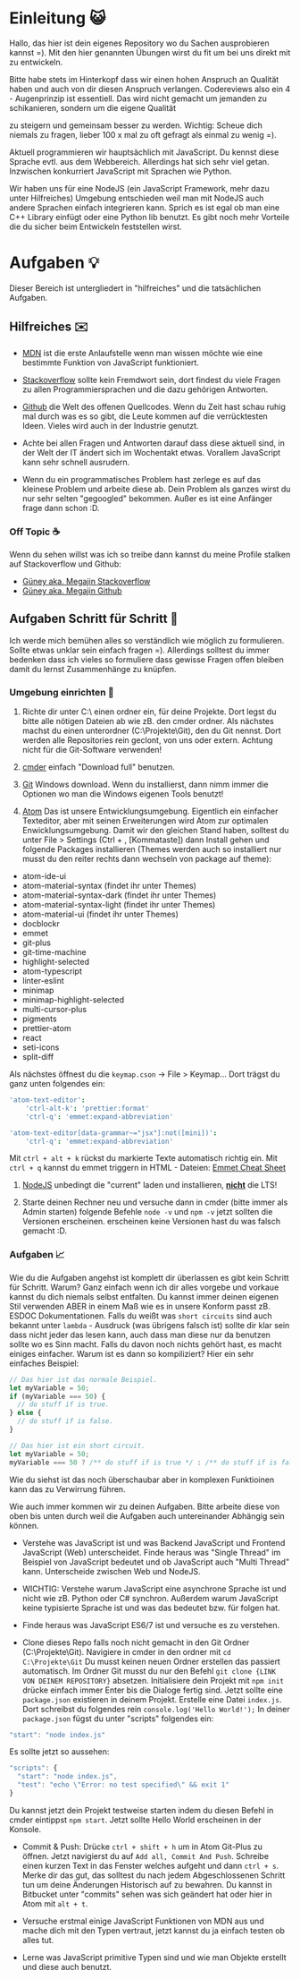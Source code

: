 # Einleitung :smiley_cat:

Hallo, das hier ist dein eigenes Repository wo du Sachen ausprobieren kannst =).
Mit den hier genannten Übungen wirst du fit um bei uns direkt mit zu entwickeln.

Bitte habe stets im Hinterkopf dass wir einen hohen Anspruch an Qualität haben und auch
von dir diesen Anspruch verlangen. Codereviews also ein 4 - Augenprinzip ist essentiell.
Das wird nicht gemacht um jemanden zu schikanieren, sondern um die eigene Qualität

zu steigern und gemeinsam besser zu werden.
Wichtig: Scheue dich niemals zu fragen, lieber 100 x mal zu oft gefragt als einmal zu wenig =).

Aktuell programmieren wir hauptsächlich mit JavaScript. Du kennst diese Sprache evtl.
aus dem Webbereich. Allerdings hat sich sehr viel getan. Inzwischen konkurriert
JavaScript mit Sprachen wie Python.

Wir haben uns für eine NodeJS (ein JavaScript Framework, mehr dazu unter Hilfreiches)
Umgebung entschieden weil man mit NodeJS auch andere Sprachen einfach integrieren kann.
Sprich es ist egal ob man eine C++ Library einfügt oder eine Python lib benutzt.
Es gibt noch mehr Vorteile die du sicher beim Entwickeln feststellen wirst.

# Aufgaben :bulb:

Dieser Bereich ist untergliedert in "hilfreiches" und die tatsächlichen Aufgaben.

## Hilfreiches :envelope:

- [MDN](https://developer.mozilla.org/de/docs/Web/JavaScript) ist die erste Anlaufstelle wenn man wissen möchte wie eine bestimmte
Funktion von JavaScript funktioniert.

- [Stackoverflow](https://stackoverflow.com/) sollte kein Fremdwort sein, dort findest du viele Fragen zu allen Programmiersprachen
und die dazu gehörigen Antworten.

- [Github](https://github.com/explore) die Welt des offenen Quellcodes. Wenn du Zeit hast schau ruhig mal durch was es so gibt,
die Leute kommen auf die verrücktesten Ideen. Vieles wird auch in der Industrie genutzt.

- Achte bei allen Fragen und Antworten darauf dass diese aktuell sind, in der Welt
der IT ändert sich im Wochentakt etwas. Vorallem JavaScript kann sehr schnell ausrudern.

- Wenn du ein programmatisches Problem hast zerlege es auf das kleinese Problem und arbeite diese ab.
Dein Problem als ganzes wirst du nur sehr selten "gegoogled" bekommen.
Außer es ist eine Anfänger frage dann schon :D.

### Off Topic :coffee:

Wenn du sehen willst was ich so treibe dann kannst du meine Profile stalken auf Stackoverflow und Github:

- [Güney aka. Megajin Stackoverflow](https://meta.stackoverflow.com/users/4457744/megajin)
- [Güney aka. Megajin Github](https://github.com/Megajin)


## Aufgaben Schritt für Schritt :memo:

Ich werde mich bemühen alles so verständlich wie möglich zu formulieren. Sollte etwas unklar sein einfach fragen =).
Allerdings solltest du immer bedenken dass ich vieles so formuliere dass gewisse Fragen offen bleiben damit du lernst Zusammenhänge zu knüpfen.


### Umgebung einrichten :telescope:

1. Richte dir unter C:\ einen ordner ein, für deine Projekte.
Dort legst du bitte alle nötigen Dateien ab wie zB. den cmder ordner.
Als nächstes machst du einen unterordner (C:\Projekte\Git), den du Git nennst. Dort werden alle
Repositories rein geclont, von uns oder extern. Achtung nicht für die Git-Software verwenden!

1. [cmder](http://cmder.net/) einfach "Download full" benutzen.

1. [Git](https://git-scm.com/) Windows download. Wenn du installierst, dann nimm immer
die Optionen wo man die Windows eigenen Tools benutzt!

1. [Atom](https://atom.io/) Das ist unsere Entwicklungsumgebung. Eigentlich ein einfacher Texteditor, aber mit seinen
Erweiterungen wird Atom zur optimalen Enwicklungsumgebung. Damit wir den gleichen Stand haben,
solltest du unter File > Settings (Ctrl + , [Kommataste]) dann Install gehen und folgende Packages installieren
(Themes werden auch so installiert nur musst du den reiter rechts dann wechseln von package auf theme):

- atom-ide-ui
- atom-material-syntax (findet ihr unter Themes)
- atom-material-syntax-dark (findet ihr unter Themes)
- atom-material-syntax-light (findet ihr unter Themes)
- atom-material-ui (findet ihr unter Themes)
- docblockr
- emmet
- git-plus
- git-time-machine
- highlight-selected
- atom-typescript
- linter-eslint
- minimap
- minimap-highlight-selected
- multi-cursor-plus
- pigments
- prettier-atom
- react
- seti-icons
- split-diff


Als nächstes öffnest du die `keymap.cson` -> File > Keymap...
Dort trägst du ganz unten folgendes ein:
```CoffeeScript
'atom-text-editor':
    'ctrl-alt-k': 'prettier:format'
    'ctrl-q': 'emmet:expand-abbreviation'

'atom-text-editor[data-grammar~="jsx"]:not([mini])':
    'ctrl-q': 'emmet:expand-abbreviation'
  ```


  Mit <code>ctrl + alt + k</code> rückst du markierte Texte automatisch richtig ein.
  Mit <code>ctrl + q</code> kannst du emmet triggern in HTML - Dateien:  [Emmet Cheat Sheet](https://docs.emmet.io/cheat-sheet/)

  1. [NodeJS](https://nodejs.org/en/) unbedingt die "current" laden und installieren, <b><u>nicht</b></u> die LTS!

  1. Starte deinen Rechner neu und versuche dann in cmder (bitte immer als Admin starten)
  folgende Befehle `node -v` und `npm -v` jetzt sollten die Versionen erscheinen.
  erscheinen keine Versionen hast du was falsch gemacht :D.

  ### Aufgaben :chart_with_upwards_trend:

  Wie du die Aufgaben angehst ist komplett dir überlassen es gibt kein Schritt für Schritt.
  Warum? Ganz einfach wenn ich dir alles vorgebe und vorkaue kannst du dich niemals selbst entfalten.
  Du kannst immer deinen eigenen Stil verwenden ABER in einem Maß wie es in unsere
  Konform passt zB. ESDOC Dokumentationen. Falls du weißt was `short circuits` sind
  auch bekannt unter `lambda` - Ausdruck (was übrigens falsch ist) sollte dir klar sein
  dass nicht jeder das lesen kann, auch dass man diese nur da benutzen sollte wo es Sinn macht.
  Falls du davon noch nichts gehört hast, es macht einiges einfacher. Warum ist es dann so kompiliziert? Hier ein sehr einfaches Beispiel:

  ```JavaScript
  // Das hier ist das normale Beispiel.
  let myVariable = 50;
  if (myVariable === 50) {
    // do stuff if is true.
  } else {
    // do stuff if is false.
  }
  ```



  ```JavaScript
  // Das hier ist ein short circuit.
  let myVariable = 50;
  myVariable === 50 ? /** do stuff if is true */ : /** do stuff if is false*/;
  ```

  Wie du siehst ist das noch überschaubar aber in komplexen Funktioinen kann das zu Verwirrung führen.

  Wie auch immer kommen wir zu deinen Aufgaben. Bitte arbeite diese von oben bis unten durch weil die Aufgaben auch untereinander Abhängig sein können.

  - Verstehe was JavaScript ist und was Backend JavaScript und Frontend JavaScript (Web) unterscheidet.
  Finde heraus was "Single Thread" im Beispiel von JavaScript bedeutet und ob JavaScript
  auch "Multi Thread" kann. Unterscheide zwischen Web und NodeJS.

  - WICHTIG: Verstehe warum JavaScript eine asynchrone Sprache ist und nicht wie zB.
  Python oder C# synchron. Außerdem warum JavaScript keine typisierte Sprache ist
  und was das bedeutet bzw. für folgen hat.

  - Finde heraus was JavaScript ES6/7 ist und versuche es zu verstehen.

  - Clone dieses Repo falls noch nicht gemacht in den Git Ordner (C:\Projekte\Git).
  Navigiere in cmder in den ordner mit `cd C:\Projekte\Git`
  Du musst keinen neuen Ordner erstellen das passiert automatisch.
  Im Ordner Git musst du nur den Befehl `git clone {LINK VON DEINEM REPOSITORY}` absetzen.
  Initialisiere dein Projekt mit `npm init` drücke einfach immer Enter bis die Dialoge fertig sind. Jetzt sollte eine `package.json` existieren in deinem Projekt.
  Erstelle eine Datei `index.js`. Dort schreibst du folgendes rein `console.log('Hello World!');`
  In deiner `package.json` fügst du unter "scripts" folgendes ein:

  ```JavaScript
  "start": "node index.js"
  ```


  Es sollte jetzt so aussehen:

  ```JavaScript
  "scripts": {
    "start": "node index.js",
    "test": "echo \"Error: no test specified\" && exit 1"
  }
  ```

  Du kannst jetzt dein Projekt testweise starten indem du diesen Befehl in cmder eintippst `npm start`.
  Jetzt sollte Hello World erscheinen in der Konsole.

  - Commit & Push: Drücke `ctrl + shift + h` um in Atom Git-Plus zu öffnen.
  Jetzt navigierst du auf `Add all, Commit And Push`. Schreibe einen kurzen Text in das Fenster welches aufgeht und dann `ctrl + s`.
  Merke dir das gut, das solltest du nach jedem Abgeschlossenen Schritt tun um deine Änderungen Historisch auf zu bewahren.
  Du kannst in Bitbucket unter "commits" sehen was sich geändert hat oder hier in Atom mit `alt + t`.

  - Versuche erstmal einige JavaScript Funktionen von MDN aus und mache dich mit den Typen vertraut, jetzt kannst du ja einfach testen ob alles tut.

  - Lerne was JavaScript primitive Typen sind und wie man Objekte erstellt und diese auch benutzt.
